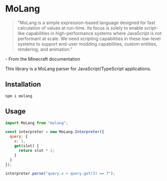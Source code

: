 # MoLang
> "MoLang is a simple expression-based language designed for fast calculation of values at run-time. Its focus is solely to enable script-like capabilities in high-performance systems where JavaScript is not performant at scale. We need scripting capabilities in these low-level systems to support end-user modding capabilities, custom entities, rendering, and animation."

\- From the Minecraft documentation

This library is a MoLang parser for JavaScript/TypeScript applications.

## Installation
```npm i molang```

## Usage
```javascript
import MoLang from "molang";

const interpreter = new MoLang.Interpreter({
  query: {
    x: 1,
    get(slot) {
      return slot * 2;
    }
  }
});

interpreter.parse("query.x + query.get(3) == 7");
```
